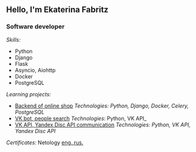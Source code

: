 ## Hello, I'm Ekaterina Fabritz
### Software developer
*Skills:*
- Python
- Django 
- Flask
- Asyncio, Aiohttp
- Docker
- PostgreSQL


*Learning projects:*
- [Backend of online shop](https://github.com/efabritz/python-final-diplom)
 _Technologies: Python, Django, Docker, Celery, PostgreSQL_
- [VK bot, people search](https://github.com/efabritz/VKBot)
_Technologies_: Python, VK API_
- [VK API, Yandex Disc API communication](https://github.com/efabritz/vkfotosyadisc)
_Technologies: Python, VK API, Yandex Disc API_


*Certificates:*
Netology [eng.](https://github.com/efabritz/efabritz/blob/master/netCertificate.pdf),[rus.](https://github.com/efabritz/efabritz/blob/master/netCertificateRus.pdf)



